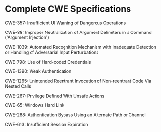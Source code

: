 

# Complete CWE Specifications

CWE-357: Insufficient UI Warning of Dangerous Operations

CWE-88: Improper Neutralization of Argument Delimiters in a Command ('Argument Injection')

CWE-1039: Automated Recognition Mechanism with Inadequate Detection or Handling of Adversarial Input Perturbations

CWE-798: Use of Hard-coded Credentials

CWE-1390: Weak Authentication

CWE-1265: Unintended Reentrant Invocation of Non-reentrant Code Via Nested Calls

CWE-267: Privilege Defined With Unsafe Actions

CWE-65: Windows Hard Link

CWE-288: Authentication Bypass Using an Alternate Path or Channel

CWE-613: Insufficient Session Expiration